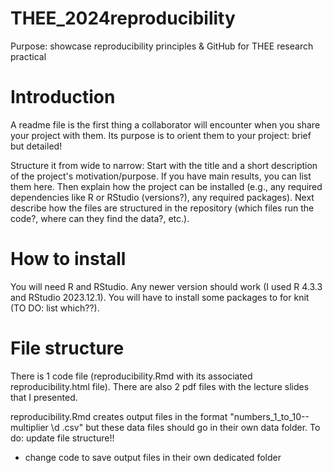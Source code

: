 # THEE_2024reproducibility
Purpose: showcase reproducibility principles & GitHub for THEE research practical
 
# Introduction
A readme file is the first thing a collaborator will encounter when you share your project with them. Its purpose is to orient them to your project: brief but detailed!

Structure it from wide to narrow: Start with the title and a short description of the project's motivation/purpose. If you have main results, you can list them here. Then explain how the project can be installed (e.g., any required dependencies like R or RStudio (versions?), any required packages). Next describe how the files are structured in the repository (which files run the code?, where can they find the data?, etc.).

# How to install
You will need R and RStudio. Any newer version should work (I used R 4.3.3 and RStudio 2023.12.1). You will have to install some packages to for knit (TO DO: list which??).

# File structure
There is 1 code file (reproducibility.Rmd with its associated reproducibility.html file). There are also 2 pdf files with the lecture slides that I presented.

reproducibility.Rmd creates output files in the format "numbers_1_to_10--multiplier \d .csv" but these data files should go in their own data folder.
To do: update file structure!!
   - change code to save output files in their own dedicated folder

